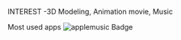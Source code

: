 INTEREST
-3D Modeling, Animation movie, Music

Most used apps
![applemusic Badge](https://img.shields.io/badge/applemusic-FA243C?style=flat-square&logo=applemusic&logoColor=red&link=https://www.applemusic.com)
